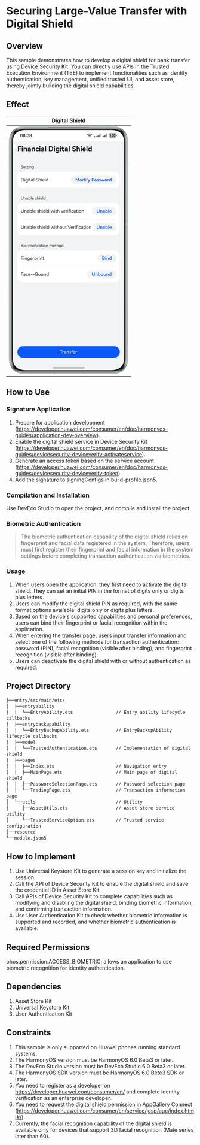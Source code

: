 # Securing Large-Value Transfer with Digital Shield

## Overview
This sample demonstrates how to develop a digital shield for bank transfer using Device Security Kit. You can directly use APIs in the Trusted Execution Environment (TEE) to implement functionalities such as identity authentication, key management, unified trusted UI, and asset store, thereby jointly building the digital shield capabilities.

## Effect
| Digital Shield                                   | 
|--------------------------------------------------|
| <img src='./screenshots/index_en.png' width=320> | 

## How to Use
### Signature Application
1. Prepare for application development (https://developer.huawei.com/consumer/en/doc/harmonyos-guides/application-dev-overview).
2. Enable the digital shield service in Device Security Kit (https://developer.huawei.com/consumer/en/doc/harmonyos-guides/devicesecurity-deviceverify-activateservice).
3. Generate an access token based on the service account (https://developer.huawei.com/consumer/en/doc/harmonyos-guides/devicesecurity-deviceverify-token).
4. Add the signature to signingConfigs in build-profile.json5.

### Compilation and Installation
Use DevEco Studio to open the project, and compile and install the project.

### Biometric Authentication
> The biometric authentication capability of the digital shield relies on fingerprint and facial data registered in the system. Therefore, users must first register their fingerprint and facial information in the system settings before completing transaction authentication via biometrics.

### Usage
1. When users open the application, they first need to activate the digital shield. They can set an initial PIN in the format of digits only or digits plus letters.
2. Users can modify the digital shield PIN as required, with the same format options available: digits only or digits plus letters.
3. Based on the device's supported capabilities and personal preferences, users can bind their fingerprint or facial recognition within the application.
4. When entering the transfer page, users input transfer information and select one of the following methods for transaction authentication: password (PIN), facial recognition (visible after binding), and fingerprint recognition (visible after binding).
5. Users can deactivate the digital shield with or without authentication as required.

## Project Directory

```
├──entry/src/main/ets/
│  ├──entryability
│  │  └──EntryAbility.ets                // Entry ability lifecycle callbacks 
│  ├──entrybackupability
│  │  └──EntryBackupAbility.ets          // EntryBackupAbility lifecycle callbacks 
│  ├──model                
│  │  └──TrustedAuthentication.ets       // Implementation of digital shield 
│  ├──pages                
│  │  ├──Index.ets                       // Navigation entry 
│  │  ├──MainPage.ets                    // Main page of digital shield 
│  │  ├──PasswordSelectionPage.ets       // Password selection page 
│  │  └──TradingPage.ets                 // Transaction information page 
│  └──utils                              // Utility
│     ├──AssetUtils.ets                  // Asset store service utility 
│     └──TrustedServiceOption.ets        // Trusted service configuration 
├──resource
└──module.json5

```

## How to Implement
1. Use Universal Keystore Kit to generate a session key and initialize the session.
2. Call the API of Device Security Kit to enable the digital shield and save the credential ID in Asset Store Kit.
3. Call APIs of Device Security Kit to complete capabilities such as modifying and disabling the digital shield, binding biometric information, and confirming transaction information.
4. Use User Authentication Kit to check whether biometric information is supported and recorded, and whether biometric authentication is available.

## Required Permissions
ohos.permission.ACCESS_BIOMETRIC: allows an application to use biometric recognition for identity authentication.

## Dependencies
1. Asset Store Kit
2. Universal Keystore Kit
3. User Authentication Kit

## Constraints
1. This sample is only supported on Huawei phones running standard systems.
2. The HarmonyOS version must be HarmonyOS 6.0 Beta3 or later.
3. The DevEco Studio version must be DevEco Studio 6.0 Beta3 or later.
4. The HarmonyOS SDK version must be HarmonyOS 6.0 Bete3 SDK or later.
5. You need to register as a developer on https://developer.huawei.com/consumer/en/ and complete identity verification as an enterprise developer.
6. You need to request the digital shield permission in AppGallery Connect (https://developer.huawei.com/consumer/cn/service/josp/agc/index.html#/).
7. Currently, the facial recognition capability of the digital shield is available only for devices that support 3D facial recognition (Mate series later than 60).